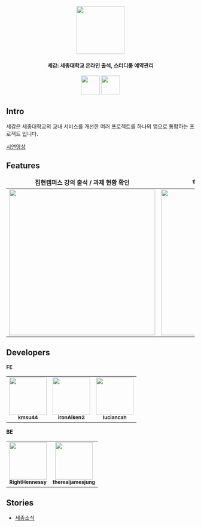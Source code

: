 
<div align="center">
  <img src="https://github.com/user-attachments/assets/5aa5f349-46e6-43b7-94bd-7f9f73af67cd" width="128" height ="128"/>
  
  #### 세감: 세종대학교 온라인 출석, 스터디룸 예약관리
[<img height=50px src=https://user-images.githubusercontent.com/42789819/115149387-d42e1980-a09e-11eb-88e3-94ca9b5b604b.png>](https://cutt.ly/rw4yXDG0)
[<img height=50px src=https://www.fcsok.org/wp-content/uploads/2020/04/get-it-on-google-play-badge.png>]( https://cutt.ly/kw4yXX8s)
</div>

## Intro
세감은 세종대학교의 교내 서비스를 개선한 여러 프로젝트를 하나의 앱으로 통합하는 프로젝트 입니다.

[시연영상](https://youtu.be/vZiAf9LFlws?si=1nwFIM6ccmXoNDWI)

## Features

<table>
  <thead>
    <tr align='center'>
      <td>
        <b>집현캠퍼스 강의 출석 / 과제 현황 확인<b/>
      </td>
      <td>
        <b>학술정보원 스터디룸 예약 및 확인<b/>
      </td>
      <td>
        <b>점심 메뉴 추천<b/>
      </td>
    </tr>
  </thead>
  <tr>
    <td>
      <img src="https://github.com/user-attachments/assets/0f037b37-edb2-4dd6-91a8-69710b7abfed" width="390"/>
    </td>
    <td>
      <img src="https://github.com/user-attachments/assets/78a2ab8c-c65a-48fe-afde-a5a97abb2fec" width="390" />
    </td>
    <td>
      <img src="https://github.com/user-attachments/assets/bba8c2ee-5068-4ff7-9633-36e3941c6f6b" width ="390" />
    </td>
  </tr>
</table>

## Developers
**FE**
<table>
<tr>
  <td align="center"><a href="https://github.com/kmsu44"><img src="https://avatars.githubusercontent.com/u/45655623?v=4" width="100px;" alt=""/><br /><sub><b>kmsu44</b></sub></a></td>
<td align="center"><a href="https://github.com/ironAiken2"><img src="https://avatars.githubusercontent.com/u/51399982?v=4" width="100px;" alt=""/><br /><sub><b>ironAiken2</b></sub></a></td>
  <td align="center"><a href="https://github.com/luciancah"><img src="https://avatars.githubusercontent.com/u/8311335?v=4" width="100px;" alt=""/><br /><sub><b>luciancah</b></sub></a></td>
</tr>
</table>

**BE**
<table>
<tr>
<td align="center"><a href="https://github.com/RightHennessy"><img src="https://avatars.githubusercontent.com/u/88828858?v=4" width="100px;" alt=""/><br /><sub><b>RightHennessy</b></sub></a></td>
<td align="center"><a href="https://github.com/therealjamesjung"><img src="https://avatars.githubusercontent.com/u/39877377?v=4" width="100px;" alt=""/><br /><sub><b>therealjamesjung</b></sub></a></td>
</table>

## Stories
- [세종소식](http://www.sejongpr.ac.kr/sejongwebzinenewspaperview.do?pkid=60028#:~:text=%EC%84%B8%EA%B0%90)
